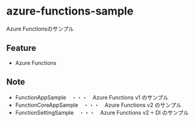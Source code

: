 # azure-functions-sample
Azure Functionsのサンプル

## Feature
- Azure Functions

## Note
- FunctionAppSample　・・・　Azure Functions v1 のサンプル
- FunctionCoreAppSample　・・・　Azure Functions v2 のサンプル
- FunctionSettingSample　・・・　Azure Functions v2 + DI のサンプル